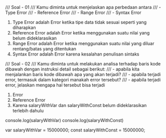 /// Soal - 01
/// Kamu diminta untuk menjelaskan apa perbedaan antara
/// - Type Error
/// - Reference Error
/// - Range Error
/// - Syntax Error

1. Type Error adalah Error ketika tipe data tidak sesuai seperti yang diharapkan
2. Reference Error adalah Error ketika menggunakan suatu nilai yang belum dideklarasikan
3. Range Error adalah Error ketika menggunakan suatu nilai yang diluar rentang/batas yang ditentukan
4. Syntax Error adalah Error karena kesalahan penulisan sintaks

/// Soal - 02
/// Kamu diminta untuk melakukan analisa terhadap baris kode dibawah dengan instruksi detail sebagai berikut:
/// - apabila kita menjalankan baris kode dibawah apa yang akan terjadi?
/// - apabila terjadi error, termasuk dalam kategori manakah error tersebut?
/// - apabila terjadi error, jelaskan mengapa hal tersebut bisa terjadi

1. Error
2. Reference Error
3. Karena salaryWithVar dan salaryWithConst belum dideklarasikan terlebih dahulu

console.log(salaryWithVar)
console.log(salaryWithConst)

var salaryWithVar = 15000000;
const salaryWithConst = 15000000;
